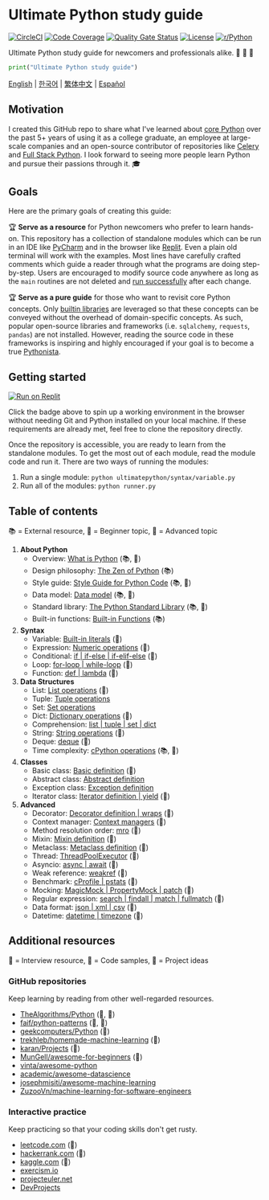 # Ultimate Python study guide

[![CircleCI](https://img.shields.io/circleci/build/github/huangsam/ultimate-python)](https://circleci.com/gh/huangsam/ultimate-python)
[![Code Coverage](https://img.shields.io/codecov/c/github/huangsam/ultimate-python)](https://codecov.io/gh/huangsam/ultimate-python)
[![Quality Gate Status](https://img.shields.io/sonar/quality_gate/huangsam_ultimate-python?server=https%3A%2F%2Fsonarcloud.io)](https://sonarcloud.io/dashboard?id=huangsam_ultimate-python)
[![License](https://img.shields.io/github/license/huangsam/ultimate-python)](https://github.com/huangsam/ultimate-python/blob/master/LICENSE)
[![r/Python](https://img.shields.io/reddit/subreddit-subscribers/Python)](https://www.reddit.com/r/Python/comments/inllmf/ultimate_python_study_guide/)

Ultimate Python study guide for newcomers and professionals alike. :snake: :snake: :snake:

```python
print("Ultimate Python study guide")
```

[English](README.md) |
[한국어](README.ko.md) |
[繁体中文](README.zh_tw.md) |
[Español](README.es.md)

## Motivation

I created this GitHub repo to share what I've learned about [core Python](https://www.python.org/)
over the past 5+ years of using it as a college graduate, an employee at
large-scale companies and an open-source contributor of repositories like
[Celery](https://github.com/celery/celery) and
[Full Stack Python](https://github.com/mattmakai/fullstackpython.com).
I look forward to seeing more people learn Python and pursue their passions
through it. :mortar_board:

## Goals

Here are the primary goals of creating this guide:

:trophy: **Serve as a resource** for Python newcomers who prefer to learn hands-on.
This repository has a collection of standalone modules which can be run in an IDE
like [PyCharm](https://www.jetbrains.com/pycharm/) and in the browser like
[Replit](https://replit.com/languages/python3). Even a plain old terminal will work
with the examples. Most lines have carefully crafted comments which guide a reader
through what the programs are doing step-by-step. Users are encouraged to modify
source code anywhere as long as the `main` routines are not deleted and
[run successfully](runner.py) after each change.

:trophy: **Serve as a pure guide** for those who want to revisit core Python concepts.
Only [builtin libraries](https://docs.python.org/3/library/) are leveraged so that
these concepts can be conveyed without the overhead of domain-specific concepts. As
such, popular open-source libraries and frameworks (i.e. `sqlalchemy`, `requests`,
`pandas`) are not installed. However, reading the source code in these frameworks is
inspiring and highly encouraged if your goal is to become a true
[Pythonista](https://www.urbandictionary.com/define.php?term=pythonista).

## Getting started

[![Run on Replit](https://replit.com/badge/github/huangsam/ultimate-python)](https://replit.com/github/huangsam/ultimate-python)

Click the badge above to spin up a working environment in the browser without
needing Git and Python installed on your local machine. If these requirements
are already met, feel free to clone the repository directly.

Once the repository is accessible, you are ready to learn from the standalone
modules. To get the most out of each module, read the module code and run it.
There are two ways of running the modules:

1. Run a single module: `python ultimatepython/syntax/variable.py`
2. Run all of the modules: `python runner.py`

## Table of contents

:books: = External resource,
:cake: = Beginner topic,
:exploding_head: = Advanced topic

1. **About Python**
    - Overview: [What is Python](https://github.com/trekhleb/learn-python/blob/master/src/getting_started/what_is_python.md) (:books:, :cake:)
    - Design philosophy: [The Zen of Python](https://www.python.org/dev/peps/pep-0020/) (:books:)
    - Style guide: [Style Guide for Python Code](https://www.python.org/dev/peps/pep-0008/) (:books:, :exploding_head:)
    - Data model: [Data model](https://docs.python.org/3/reference/datamodel.html) (:books:, :exploding_head:)
    - Standard library: [The Python Standard Library](https://docs.python.org/3/library/) (:books:, :exploding_head:)
    - Built-in functions: [Built-in Functions](https://docs.python.org/3/library/functions.html) (:books:)
2. **Syntax**
    - Variable: [Built-in literals](ultimatepython/syntax/variable.py) (:cake:)
    - Expression: [Numeric operations](ultimatepython/syntax/expression.py) (:cake:)
    - Conditional: [if | if-else | if-elif-else](ultimatepython/syntax/conditional.py) (:cake:)
    - Loop: [for-loop | while-loop](ultimatepython/syntax/loop.py) (:cake:)
    - Function: [def | lambda](ultimatepython/syntax/function.py) (:cake:)
3. **Data Structures**
    - List: [List operations](ultimatepython/data_structures/list.py) (:cake:)
    - Tuple: [Tuple operations](ultimatepython/data_structures/tuple.py)
    - Set: [Set operations](ultimatepython/data_structures/set.py)
    - Dict: [Dictionary operations](ultimatepython/data_structures/dict.py) (:cake:)
    - Comprehension: [list | tuple | set | dict](ultimatepython/data_structures/comprehension.py)
    - String: [String operations](ultimatepython/data_structures/string.py) (:cake:)
    - Deque: [deque](ultimatepython/data_structures/deque.py) (:exploding_head:)
    - Time complexity: [cPython operations](https://wiki.python.org/moin/TimeComplexity) (:books:, :exploding_head:)
4. **Classes**
    - Basic class: [Basic definition](ultimatepython/classes/basic_class.py) (:cake:)
    - Abstract class: [Abstract definition](ultimatepython/classes/abstract_class.py)
    - Exception class: [Exception definition](ultimatepython/classes/exception_class.py)
    - Iterator class: [Iterator definition | yield](ultimatepython/classes/iterator_class.py) (:exploding_head:)
5. **Advanced**
    - Decorator: [Decorator definition | wraps](ultimatepython/advanced/decorator.py) (:exploding_head:)
    - Context manager: [Context managers](ultimatepython/advanced/context_manager.py) (:exploding_head:)
    - Method resolution order: [mro](ultimatepython/advanced/mro.py) (:exploding_head:)
    - Mixin: [Mixin definition](ultimatepython/advanced/mixin.py) (:exploding_head:)
    - Metaclass: [Metaclass definition](ultimatepython/advanced/meta_class.py) (:exploding_head:)
    - Thread: [ThreadPoolExecutor](ultimatepython/advanced/thread.py) (:exploding_head:)
    - Asyncio: [async | await](ultimatepython/advanced/async.py) (:exploding_head:)
    - Weak reference: [weakref](ultimatepython/advanced/weak_ref.py) (:exploding_head:)
    - Benchmark: [cProfile | pstats](ultimatepython/advanced/benchmark.py) (:exploding_head:)
    - Mocking: [MagicMock | PropertyMock | patch](ultimatepython/advanced/mocking.py) (:exploding_head:)
    - Regular expression: [search | findall | match | fullmatch](ultimatepython/advanced/regex.py) (:exploding_head:)
    - Data format: [json | xml | csv](ultimatepython/advanced/data_format.py) (:exploding_head:)
    - Datetime: [datetime | timezone](ultimatepython/advanced/date_time.py) (:exploding_head:)

## Additional resources

:necktie: = Interview resource,
:test_tube: = Code samples,
:brain: = Project ideas

### GitHub repositories

Keep learning by reading from other well-regarded resources.

- [TheAlgorithms/Python](https://github.com/TheAlgorithms/Python) (:necktie:, :test_tube:)
- [faif/python-patterns](https://github.com/faif/python-patterns) (:necktie:, :test_tube:)
- [geekcomputers/Python](https://github.com/geekcomputers/Python) (:test_tube:)
- [trekhleb/homemade-machine-learning](https://github.com/trekhleb/homemade-machine-learning) (:test_tube:)
- [karan/Projects](https://github.com/karan/Projects) (:brain:)
- [MunGell/awesome-for-beginners](https://github.com/MunGell/awesome-for-beginners) (:brain:)
- [vinta/awesome-python](https://github.com/vinta/awesome-python)
- [academic/awesome-datascience](https://github.com/academic/awesome-datascience)
- [josephmisiti/awesome-machine-learning](https://github.com/josephmisiti/awesome-machine-learning)
- [ZuzooVn/machine-learning-for-software-engineers](https://github.com/ZuzooVn/machine-learning-for-software-engineers)

### Interactive practice

Keep practicing so that your coding skills don't get rusty.

- [leetcode.com](https://leetcode.com/) (:necktie:)
- [hackerrank.com](https://www.hackerrank.com/) (:necktie:)
- [kaggle.com](https://www.kaggle.com/) (:brain:)
- [exercism.io](https://exercism.io/)
- [projecteuler.net](https://projecteuler.net/)
- [DevProjects](https://www.codementor.io/projects/python)
